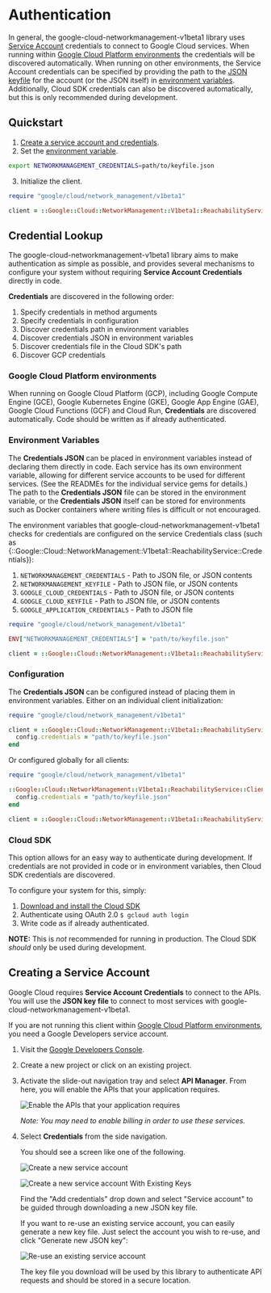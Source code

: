# Authentication

In general, the google-cloud-networkmanagement-v1beta1 library uses
[Service Account](https://cloud.google.com/iam/docs/creating-managing-service-accounts)
credentials to connect to Google Cloud services. When running within
[Google Cloud Platform environments](#google-cloud-platform-environments) the
credentials will be discovered automatically. When running on other
environments, the Service Account credentials can be specified by providing the
path to the
[JSON keyfile](https://cloud.google.com/iam/docs/managing-service-account-keys)
for the account (or the JSON itself) in
[environment variables](#environment-variables). Additionally, Cloud SDK
credentials can also be discovered automatically, but this is only recommended
during development.

## Quickstart

1. [Create a service account and credentials](#creating-a-service-account).
2. Set the [environment variable](#environment-variables).

```sh
export NETWORKMANAGEMENT_CREDENTIALS=path/to/keyfile.json
```

3. Initialize the client.

```ruby
require "google/cloud/network_management/v1beta1"

client = ::Google::Cloud::NetworkManagement::V1beta1::ReachabilityService::Client.new
```

## Credential Lookup

The google-cloud-networkmanagement-v1beta1 library aims to make authentication
as simple as possible, and provides several mechanisms to configure your system
without requiring **Service Account Credentials** directly in code.

**Credentials** are discovered in the following order:

1. Specify credentials in method arguments
2. Specify credentials in configuration
3. Discover credentials path in environment variables
4. Discover credentials JSON in environment variables
5. Discover credentials file in the Cloud SDK's path
6. Discover GCP credentials

### Google Cloud Platform environments

When running on Google Cloud Platform (GCP), including Google Compute Engine
(GCE), Google Kubernetes Engine (GKE), Google App Engine (GAE), Google Cloud
Functions (GCF) and Cloud Run, **Credentials** are discovered automatically.
Code should be written as if already authenticated.

### Environment Variables

The **Credentials JSON** can be placed in environment variables instead of
declaring them directly in code. Each service has its own environment variable,
allowing for different service accounts to be used for different services. (See
the READMEs for the individual service gems for details.) The path to the
**Credentials JSON** file can be stored in the environment variable, or the
**Credentials JSON** itself can be stored for environments such as Docker
containers where writing files is difficult or not encouraged.

The environment variables that google-cloud-networkmanagement-v1beta1
checks for credentials are configured on the service Credentials class (such as
{::Google::Cloud::NetworkManagement::V1beta1::ReachabilityService::Credentials}):

1. `NETWORKMANAGEMENT_CREDENTIALS` - Path to JSON file, or JSON contents
2. `NETWORKMANAGEMENT_KEYFILE` - Path to JSON file, or JSON contents
3. `GOOGLE_CLOUD_CREDENTIALS` - Path to JSON file, or JSON contents
4. `GOOGLE_CLOUD_KEYFILE` - Path to JSON file, or JSON contents
5. `GOOGLE_APPLICATION_CREDENTIALS` - Path to JSON file

```ruby
require "google/cloud/network_management/v1beta1"

ENV["NETWORKMANAGEMENT_CREDENTIALS"] = "path/to/keyfile.json"

client = ::Google::Cloud::NetworkManagement::V1beta1::ReachabilityService::Client.new
```

### Configuration

The **Credentials JSON** can be configured instead of placing them in
environment variables. Either on an individual client initialization:

```ruby
require "google/cloud/network_management/v1beta1"

client = ::Google::Cloud::NetworkManagement::V1beta1::ReachabilityService::Client.new do |config|
  config.credentials = "path/to/keyfile.json"
end
```

Or configured globally for all clients:

```ruby
require "google/cloud/network_management/v1beta1"

::Google::Cloud::NetworkManagement::V1beta1::ReachabilityService::Client.configure do |config|
  config.credentials = "path/to/keyfile.json"
end

client = ::Google::Cloud::NetworkManagement::V1beta1::ReachabilityService::Client.new
```

### Cloud SDK

This option allows for an easy way to authenticate during development. If
credentials are not provided in code or in environment variables, then Cloud SDK
credentials are discovered.

To configure your system for this, simply:

1. [Download and install the Cloud SDK](https://cloud.google.com/sdk)
2. Authenticate using OAuth 2.0 `$ gcloud auth login`
3. Write code as if already authenticated.

**NOTE:** This is _not_ recommended for running in production. The Cloud SDK
*should* only be used during development.

[gce-how-to]: https://cloud.google.com/compute/docs/authentication#using
[dev-console]: https://console.cloud.google.com/project

[enable-apis]: https://raw.githubusercontent.com/GoogleCloudPlatform/gcloud-common/master/authentication/enable-apis.png

[create-new-service-account]: https://raw.githubusercontent.com/GoogleCloudPlatform/gcloud-common/master/authentication/create-new-service-account.png
[create-new-service-account-existing-keys]: https://raw.githubusercontent.com/GoogleCloudPlatform/gcloud-common/master/authentication/create-new-service-account-existing-keys.png
[reuse-service-account]: https://raw.githubusercontent.com/GoogleCloudPlatform/gcloud-common/master/authentication/reuse-service-account.png

## Creating a Service Account

Google Cloud requires **Service Account Credentials** to
connect to the APIs. You will use the **JSON key file** to
connect to most services with google-cloud-networkmanagement-v1beta1.

If you are not running this client within
[Google Cloud Platform environments](#google-cloud-platform-environments), you
need a Google Developers service account.

1. Visit the [Google Developers Console][dev-console].
2. Create a new project or click on an existing project.
3. Activate the slide-out navigation tray and select **API Manager**. From
   here, you will enable the APIs that your application requires.

   ![Enable the APIs that your application requires][enable-apis]

   *Note: You may need to enable billing in order to use these services.*

4. Select **Credentials** from the side navigation.

   You should see a screen like one of the following.

   ![Create a new service account][create-new-service-account]

   ![Create a new service account With Existing Keys][create-new-service-account-existing-keys]

   Find the "Add credentials" drop down and select "Service account" to be
   guided through downloading a new JSON key file.

   If you want to re-use an existing service account, you can easily generate a
   new key file. Just select the account you wish to re-use, and click "Generate
   new JSON key":

   ![Re-use an existing service account][reuse-service-account]

   The key file you download will be used by this library to authenticate API
   requests and should be stored in a secure location.
